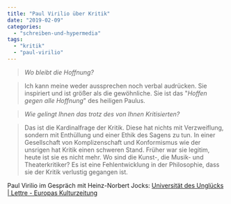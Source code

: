```yaml
---
title: "Paul Virilio über Kritik"
date: "2019-02-09"
categories: 
  - "schreiben-und-hypermedia"
tags: 
  - "kritik"
  - "paul-virilio"
---
```


> _Wo bleibt die Hoffnung?_

> Ich kann meine weder aussprechen noch verbal audrücken. Sie inspiriert und ist größer als die gewöhnliche. Sie ist das "_Hoffen gegen alle Hoffnung_" des heiligen Paulus.

> _Wie gelingt Ihnen das trotz des von Ihnen Kritisierten?_

> Das ist die Kardinalfrage der Kritik. Diese hat nichts mit Verzweiflung, sondern mit Enthüllung und einer Ethik des Sagens zu tun. In einer Gesellschaft von Komplizenschaft und Konformismus wie der unsrigen hat Kritik einen schweren Stand. Früher war sie legitim, heute ist sie es nicht mehr. Wo sind die Kunst-, die Musik- und Theaterkritiker? Es ist eine Fehlentwicklung in der Philosophie, dass sie der Kritik verlustig gegangen ist.

Paul Virilio im Gespräch mit Heinz-Norbert Jocks: [Universität des Unglücks | Lettre - Europas Kulturzeitung](https://www.lettre.de/beitrag/virilio-paul_universit%C3%A4t-des-ungl%C3%BCcks)

